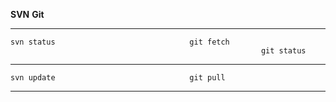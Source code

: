 **SVN**												**Git**  
- - -  
	svn status								git fetch  
															git status
- - -  
	svn update								git pull        

---

